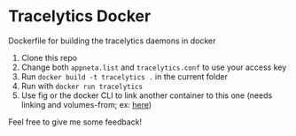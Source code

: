 # Tracelytics Docker

Dockerfile for building the tracelytics daemons in docker

1. Clone this repo
2. Change both `appneta.list` and `tracelytics.conf` to use your access key
3. Run `docker build -t tracelytics .` in the current folder
4. Run with `docker run tracelytics`
5. Use fig or the docker CLI to link another container to this one (needs linking and volumes-from; ex: [here](https://github.com/tlunter/amtrak_endpoint/blob/master/fig.yml))

Feel free to give me some feedback!
